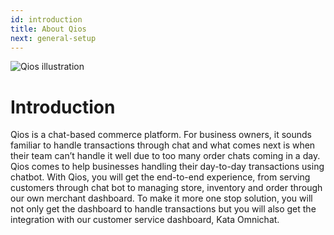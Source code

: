 ```yaml
---
id: introduction
title: About Qios
next: general-setup
---
```


![Qios illustration](./images/image0.png)

# Introduction

Qios is a chat-based commerce platform. For business owners, it sounds familiar to handle transactions through chat and what comes next is when their team can’t handle it well due to too many order chats coming in a day. Qios comes to help businesses handling their day-to-day transactions using chatbot. With Qios, you will get the end-to-end experience, from serving customers through chat bot to managing store, inventory and order through our own merchant dashboard. To make it more one stop solution, you will not only get the dashboard to handle transactions but you will also get the integration with our customer service dashboard, Kata Omnichat.
